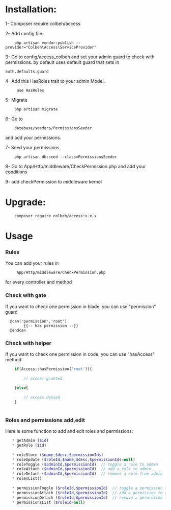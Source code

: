 # Installation: 

1- Composer require colbeh/access

        
2- Add config file
        
        php artisan vendor:publish --provider="Colbeh\Access\ServiceProvider"

3- Go to config/access_colbeh and set your admin guard to check with permissions. by default uses default guard that sets in

    auth.defaults.guard

4- Add this HasRoles trait to your admin Model.

         use HasRoles

5- Migrate 
        
        php artisan migrate
        
6- Go to 

        database/seeders/PermissionsSeeder
 and add your permissions.

7- Seed your permissions

        php artisan db:seed --class=PermissionsSeeder
        
8- Go to App/Http/middleware/CheckPermission.php and add your conditions

9- add checkPermission to middleware kernel

# Upgrade:

        composer require colbeh/access:x.x.x
        
        
        
        
# Usage

### Rules
You can add your rules in

         App/Http/middleware/CheckPermission.php
for every controller and method
 
 
### Check with gate
If you want to check one permission in blade, you can use "permission" guard
 
```blade
  @can('permission','root')
        {{-- has permission --}}
  @endcan
```


### Check with helper
If you want to check one permission in code, you can use "hasAccess" method

```php
    if(Access::hasPermission('root')){
    
        // access granted
      
    }else{
    
        // access denied
    }
    
```


### Roles and permissions add,edit
Here is some function to add and edit roles and permissions:

 ```php
    * getAdmin ($id)
    * getRole ($id)
    
    * roleStore ($name,$desc,$permissionIds)
    * roleUpdate ($roleId,$name,$desc,$permissionIds=null)
    * roleToggle ($adminId,$permissionId)  // toggle a role to admin
    * roleAttach ($adminId,$permissionId)  // add a role to admin
    * roleDetach ($adminId,$permissionId)  // remove a role from admin
    * rolesList()
    
    * permissionToggle ($roleId,$permissionId)  // toggle a permission to role
    * permissionAttach ($roleId,$permissionId)  // add a permission to role
    * permissionDetach ($roleId,$permissionId)  // remove a permission from role
    * permissionsList ($roleId=null)
 ```
